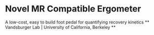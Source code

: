 # Novel MR Compatible Ergometer
A low-cost, easy to build foot pedal for quantifying recovery kinetics
** Vandsburger Lab  |  University of California, Berkeley **
